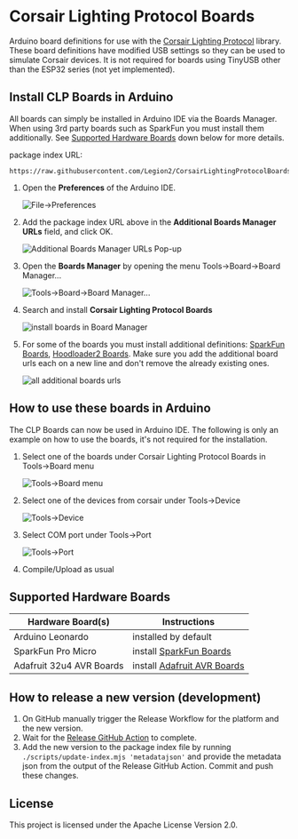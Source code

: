 # Corsair Lighting Protocol Boards
Arduino board definitions for use with the [Corsair Lighting Protocol](https://github.com/Legion2/CorsairLightingProtocol) library.
These board definitions have modified USB settings so they can be used to simulate Corsair devices. It is not required for boards using TinyUSB other than the ESP32 series (not yet implemented).

## Install CLP Boards in Arduino
All boards can simply be installed in Arduino IDE via the Boards Manager.
When using 3rd party boards such as SparkFun you must install them additionally.
See [Supported Hardware Boards](#supported-hardware-boards) down below for more details.

package index URL:
```
https://raw.githubusercontent.com/Legion2/CorsairLightingProtocolBoards/master/package_Legion2_CorsairLightingProtocolBoards_index.json
```

1. Open the **Preferences** of the Arduino IDE.

   ![File->Preferences](images/open-preferences.png)
1. Add the package index URL above in the **Additional Boards Manager URLs** field, and click OK.

   ![Additional Boards Manager URLs Pop-up](images/add-package-url.png)
1. Open the **Boards Manager** by opening the menu Tools->Board->Board Manager...

   ![Tools->Board->Board Manager...](images/open-boards-manager.png)
1. Search and install **Corsair Lighting Protocol Boards**

   ![install boards in Board Manager](images/install-boards.png)
1. For some of the boards you must install additional definitions: [SparkFun Boards](https://github.com/sparkfun/Arduino_Boards#installation-instructions), [Hoodloader2 Boards](https://github.com/NicoHood/HoodLoader2/wiki/Software-Installation#2-installing-board-definitions).
   Make sure you add the additional board urls each on a new line and don't remove the already existing ones.

   ![all additional boards urls](images/additional-boards-urls.png)

## How to use these boards in Arduino
The CLP Boards can now be used in Arduino IDE.
The following is only an example on how to use the boards, it's not required for the installation.

1. Select one of the boards under Corsair Lighting Protocol Boards in Tools->Board menu

   ![Tools->Board menu](images/select-board.png)
1. Select one of the devices from corsair under Tools->Device

   ![Tools->Device](images/select-device.png)
1. Select COM port under Tools->Port

   ![Tools->Port](images/select-port.png)
1. Compile/Upload as usual

## Supported Hardware Boards
| Hardware Board(s)              | Instructions                                                                                                  |
|--------------------------------|---------------------------------------------------------------------------------------------------------------|
| Arduino Leonardo               | installed by default                                                                                          |
| SparkFun Pro Micro             | install [SparkFun Boards](https://github.com/sparkfun/Arduino_Boards#installation-instructions)               |
| Adafruit 32u4 AVR Boards       | install [Adafruit AVR Boards](https://learn.adafruit.com/adafruit-feather-32u4-basic-proto/arduino-ide-setup) |

## How to release a new version (development)

1. On GitHub manually trigger the Release Workflow for the platform and the new version.
1. Wait for the [Release GitHub Action](https://github.com/Legion2/CorsairLightingProtocolBoards/actions?query=workflow%3ARelease) to complete.
1. Add the new version to the package index file by running `./scripts/update-index.mjs 'metadatajson'` and provide the metadata json from the output of the Release GitHub Action.
   Commit and push these changes.

## License
This project is licensed under the Apache License Version 2.0.
